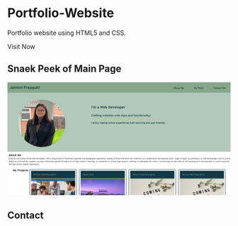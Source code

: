 # Portfolio-Website
Portfolio website using HTML5 and CSS.

<a> Visit Now </a>

## Snaek Peek of Main Page
![Main Page Screenshot](./assets/images/Main-page-ss.png)

## Contact

